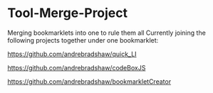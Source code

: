 # Tool-Merge-Project
Merging bookmarklets into one to rule them all
Currently joining the following projects together under one bookmarklet:

https://github.com/andrebradshaw/quick_LI

https://github.com/andrebradshaw/codeBoxJS

https://github.com/andrebradshaw/bookmarkletCreator
